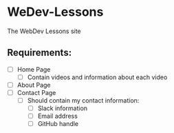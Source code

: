 # WeDev-Lessons
The WebDev Lessons site

## Requirements:
- [ ] Home Page
  - [ ] Contain videos and information about each video
- [ ] About Page
- [ ] Contact Page
  - [ ] Should contain my contact information:
    - [ ] Slack information
    - [ ] Email address
    - [ ] GitHub handle
